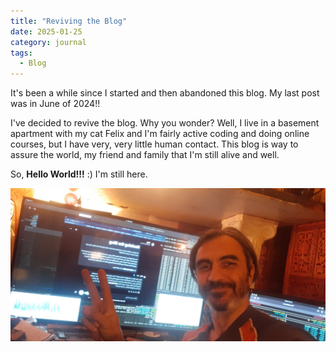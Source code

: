 ```yaml
---
title: "Reviving the Blog"
date: 2025-01-25
category: journal
tags: 
  - Blog
---
```

It's been a while since I started and then abandoned this blog. My last post was in June of 2024!!

I've decided to revive the blog. Why you wonder? Well, I live in a basement apartment with my cat Felix and I'm fairly active coding and doing online courses, but I have very, very little human contact. This blog is way to assure the world, my friend and family that I'm still alive and well.

So, **Hello World!!!** :) I'm still here.

![Picture of me](/images/2025-01-25_nadim.jpg)
